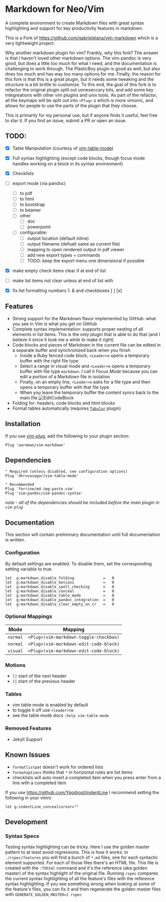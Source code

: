 # Markdown for Neo/Vim

A complete environment to create Markdown files with great syntax highlighting and support for key 
productivity features in markdown.

This is a Fork of https://github.com/gabrielelana/vim-markdown which is a very lightweight project. 

Why another markdown plugin for vim? Frankly, why this fork? The answer is that I haven't loved other markdown 
options. The vim-pandoc is very good, but does a little too much for what I need, and the documentation is
challenging to work through. The PlasticBoy plugin is good as well, but also does too much and has way too 
many options for me. Finally, the reason for this fork is that this is a great plugin, but it needs some tweaking
and the structure is a bit brittle to customize. To this end, the goal of this fork is to refactor the original
plugin split out unneseccary bits, and add some key integreations with other vim plugins and unix tools. As part
of the refactor, all the keymaps will be split out into `<Plug>` s which is more vimonic, and allows for people
to use the parts of the plugin that they choose.

This is primarily for my personal use, but if anyone finds it useful, feel free to star it. If you find an 
issue, submit a PR or open an issue.

## TODO:

- [x] Table Manipulation (courtesy of [vim-table-mode](https://github.com/dhruvasagar/vim-table-mode))
- [x] Full syntax highlighting (except code blocks, though focus mode handles working on a block in its syntax environment)
- [x] Checklists
- [ ] export mode (via pandoc)
    - [ ] to pdf
    - [ ] to html
    - [ ] to bootstrap
    - [ ] to beamer
    - [ ] other
        - [ ] doc
        - [ ] powerpoint
    - [ ] configurable:
        - [ ] output location (default inline)
        - [ ] output filename (defualt same as current file)
        - [ ] mapping to open rendered output in pdf viewer
        - [ ] add new export types + commands
        - [ ] TODO: keep the export menu one dimensional if possible
- [x] make empty check items clear if at end of list
- [ ] make list items not clear unless at end of list with <cr>
- [x] fix list formatting numbers 1. & and checkboxes [ ] [x] 


## Features

- Strong support for the Markdown flavor implemented by GitHub: what you see in Vim is what you get on GitHub
- Complete syntax implementation: supports proper nesting of all elements in list items. This is the only plugin that is able to do that (and I believe it since it took me a *while* to make it right)
- Code blocks and pieces of Markdown in the current file can be edited in a separate buffer and synchronized back when you finish
    - Inside a Ruby fenced code block, `<Leader>e` opens a temporary buffer with the right file type
    - Select a range in visual mode and `<Leader>e` opens a temporary buffer with file type `markdown`. I call it *Focus Mode* because you can edit a portion of a Markdown file in isolation
    - Finally, on an empty line, `<Leader>e` asks for a file type and then opens a temporary buffer with that file type
    - When you leave the temporary buffer the content syncs back to the main file
    ![EditCodeBlock](https://github.com/gabrielelana/vim-markdown/raw/master/images/vim_markdown_edit_code_block.gif)
- Folding for: headers, code blocks and html blocks
- Format tables automatically (requires [`Tabular`](https://github.com/godlygeek/tabular) plugin)

## Installation

If you use [vim-plug](https://github.com/junegunn/vim-plug), add the following to your plugin section:

```vim
Plug 'aareman/vim-markdown'
```

## Dependencies

```vim
" Required (unless disabled, see configuration options)
Plug 'dhruvasagar/vim-table-mode'

" Recommended
Plug 'ferrine/md-img-paste.vim'
Plug 'vim-pandoc/vim-pandoc-syntax'
```

*note - all of the dependencies should be included before the main plugin in `vim-plug`*


## Documentation

This section will contain preliminary documentation until full documentation is written.

### Configuration

By default settings are enabled. To disable them, set the corresponding setting variable to true.

```vim
let  g:markdown_disable_folding             =   0
let  g:markdown_disable_motions             =   0
let  g:markdown_disable_spell_checking      =   0
let  g:markdown_disable_conceal             =   0
let  g:markdown_disable_table_mode          =   0
let  g:markdown_disable_pandoc_integration  =   0
let  g:markdown_disable_clear_empty_on_cr   =   0
```

### Optional Mappings

| Mode     | Mapping                                |
|----------|----------------------------------------|
| `normal` | `<Plug>(vim-markdown-toggle-checkbox)` |
| `normal` | `<Plug>(vim-markdown-edit-code-block)` |
| `visual` | `<Plug>(vim-markdown-edit-code-block)` |

### Motions

- `]]` start of the next header
- `[[` start of the previous header

### Tables

- vim table mode is enabled by default
- to toggle it off use `<leader>tm`
- see the table mode docs `:help vim-table-mode`

### Removed Features

- Jekyll Support

## Known Issues

- `formatlistpat` doesn't work for ordered lists
- `formatoptions` thinks that `*` in horizontal rules are list items
- checklists will auto insert a completed item when you press enter from a line with a completed item

If you use https://github.com/Yggdroot/indentLine I recommend setting the following in your vimrc

```vim
let g:indentLine_concealcursor=""
```

## Development

### Syntax Specs

Testing syntax highlighting can be tricky. Here I use the golden master pattern to at least avoid regressions. This is how it works: in `./rspec/features` you will find a bunch of `*.md` files, one for each syntactic element supported. For each of those files there's an HTML file. This file is created with the `:TOhtml` command and it's the reference (aka golden master) of the syntax highlight of the original file. Running `rspec` compares the current syntax highlighting of all the feature's files with the reference syntax highlighting. If you see something wrong when looking at some of the feature's files, you can fix it and then regenerate the golden master files with `GENERATE_GOLDEN_MASTER=1 rspec`

